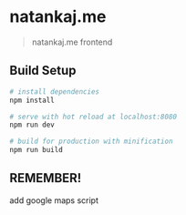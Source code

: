 # natankaj.me

> natankaj.me frontend

## Build Setup

``` bash
# install dependencies
npm install

# serve with hot reload at localhost:8080
npm run dev

# build for production with minification
npm run build
```

## REMEMBER!

add google maps script
<script src="https://maps.googleapis.com/maps/api/js?key=XXX"></script>
